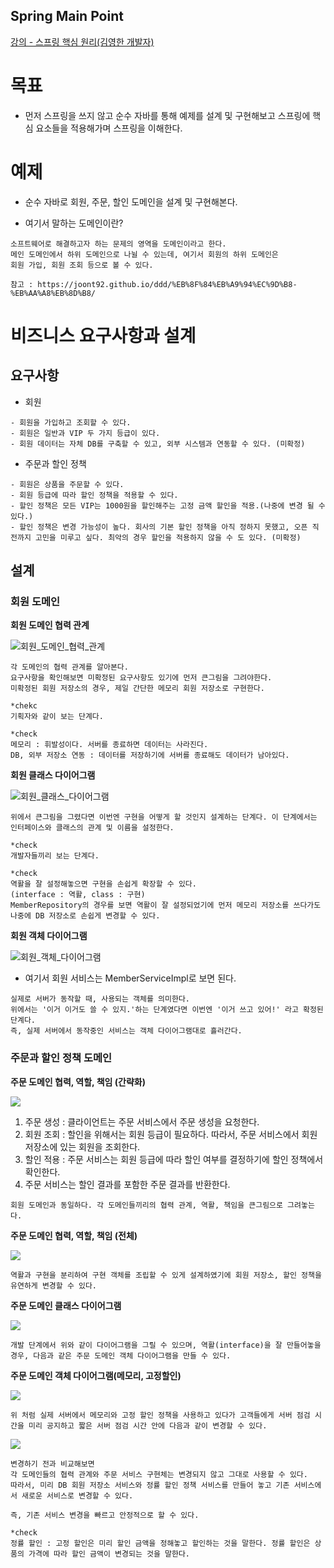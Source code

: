 ## Spring Main Point

[강의 - 스프링 핵심 원리(김영한 개발자)](https://www.inflearn.com/course/%EC%8A%A4%ED%94%84%EB%A7%81-%ED%95%B5%EC%8B%AC-%EC%9B%90%EB%A6%AC-%EA%B8%B0%EB%B3%B8%ED%8E%B8)

# 목표

- 먼저 스프링을 쓰지 않고 순수 자바를 통해 예제를 설계 및 구현해보고 스프링에 핵심 요소들을 적용해가며 스프링을 이해한다.

# 예제

- 순수 자바로 회원, 주문, 할인 도메인을 설계 및 구현해본다.

- 여기서 말하는 도메인이란?
```
소프트웨어로 해결하고자 하는 문제의 영역을 도메인이라고 한다.
메인 도메인에서 하위 도메인으로 나뉠 수 있는데, 여기서 회원의 하위 도메인은
회원 가입, 회원 조회 등으로 볼 수 있다.

참고 : https://joont92.github.io/ddd/%EB%8F%84%EB%A9%94%EC%9D%B8-%EB%AA%A8%EB%8D%B8/
```

# 비즈니스 요구사항과 설계

## 요구사항

- 회원
```
- 회원을 가입하고 조회할 수 있다.
- 회원은 일반과 VIP 두 가지 등급이 있다.
- 회원 데이터는 자체 DB를 구축할 수 있고, 외부 시스템과 연동할 수 있다. (미확정)
```

- 주문과 할인 정책
```
- 회원은 상품을 주문할 수 있다.
- 회원 등급에 따라 할인 정책을 적용할 수 있다.
- 할인 정책은 모든 VIP는 1000원을 할인해주는 고정 금액 할인을 적용.(나중에 변경 될 수 있다.)
- 할인 정책은 변경 가능성이 높다. 회사의 기본 할인 정책을 아직 정하지 못했고, 오픈 직전까지 고민을 미루고 싶다. 최악의 경우 할인을 적용하지 않을 수 도 있다. (미확정)
```

## 설계

### 회원 도메인

**회원 도메인 협력 관계**

![회원_도메인_협력_관계](readmeImgFiles/회원_도메인_협력_관계.png)

```
각 도메인의 협력 관계를 알아본다. 
요구사항을 확인해보면 미확정된 요구사항도 있기에 먼저 큰그림을 그려야한다.
미확정된 회원 저장소의 경우, 제일 간단한 메모리 회원 저장소로 구현한다.

*chekc
기획자와 같이 보는 단계다.

*check
메모리 : 휘발성이다. 서버를 종료하면 데이터는 사라진다.
DB, 외부 저장소 연동 : 데이터를 저장하기에 서버를 종료해도 데이터가 남아있다.
```

**회원 클래스 다이어그램**

![회원_클래스_다이어그램](readmeImgFiles/회원_클래스_다이어그램.png)

```
위에서 큰그림을 그렸다면 이번엔 구현을 어떻게 할 것인지 설계하는 단계다. 이 단계에서는 인터페이스와 클래스의 관계 및 이름을 설정한다.

*check
개발자들끼리 보는 단계다.

*check
역활을 잘 설정해놓으면 구현을 손쉽게 확장할 수 있다. 
(interface : 역활, class : 구현)
MemberRepository의 경우를 보면 역활이 잘 설정되었기에 먼저 메모리 저장소를 쓰다가도 나중에 DB 저장소로 손쉽게 변경할 수 있다.
```

**회원 객체 다이어그램**

![회원_객체_다이어그램](readmeImgFiles/회원_객체_다이어그램.png)

- 여기서 회원 서비스는 MemberServiceImpl로 보면 된다.

```
실제로 서버가 동작할 때, 사용되는 객체를 의미한다. 
위에서는 '이거 이거도 쓸 수 있지.'하는 단계였다면 이번엔 '이거 쓰고 있어!' 라고 확정된 단계다. 
즉, 실제 서버에서 동작중인 서비스는 객체 다이어그램대로 흘러간다.
```

### 주문과 할인 정책 도메인

**주문 도메인 협력, 역할, 책임 (간략화)**

![](readmeImgFiles/주문_도메인_협력,역활,책임_다이어그램(간략화).png)

1. 주문 생성 : 클라이언트는 주문 서비스에서 주문 생성을 요청한다.
2. 회원 조회 : 할인을 위해서는 회원 등급이 필요하다. 따라서, 주문 서비스에서 회원 저장소에 있는 회원을 조회한다.
3. 할인 적용 : 주문 서비스는 회원 등급에 따라 할인 여부를 결정하기에 할인 정책에서 확인한다.
4. 주문 서비스는 할인 결과를 포함한 주문 결과를 반환한다.

```
회원 도메인과 동일하다. 각 도메인들끼리의 협력 관계, 역활, 책임을 큰그림으로 그려놓는다.
```

**주문 도메인 협력, 역할, 책임 (전체)**

![](readmeImgFiles/주문_도메인_협력,역활,책임_다이어그램(전체).png)

```
역활과 구현을 분리하여 구현 객체를 조립할 수 있게 설계하였기에 회원 저장소, 할인 정책을 유연하게 변경할 수 있다.
```

**주문 도메인 클래스 다이어그램**

![](readmeImgFiles/주문_도메인_클래스_다이어그램.png)

```
개발 단계에서 위와 같이 다이어그램을 그릴 수 있으며, 역활(interface)을 잘 만들어놓을 경우, 다음과 같은 주문 도메인 객체 다이어그램을 만들 수 있다.
```

**주문 도메인 객체 다이어그램(메모리, 고정할인)**

![](readmeImgFiles/주문_객체_다이어그램(메모리,고정할인).png)

```
위 처럼 실제 서버에서 메모리와 고정 할인 정책을 사용하고 있다가 고객들에게 서버 점검 시간을 미리 공지하고 짧은 서버 점검 시간 안에 다음과 같이 변경할 수 있다.
```

![](readmeImgFiles/주문_객체_다이어그램(DB,정률할인).png)

```
변경하기 전과 비교해보면 
각 도메인들의 협력 관계와 주문 서비스 구현체는 변경되지 않고 그대로 사용할 수 있다. 
따라서, 미리 DB 회원 저장소 서비스와 정률 할인 정책 서비스를 만들어 놓고 기존 서비스에서 새로운 서비스로 변경할 수 있다.

즉, 기존 서비스 변경을 빠르고 안정적으로 할 수 있다.

*check
정률 할인 : 고정 할인은 미리 할인 금액을 정해놓고 할인하는 것을 말한다. 정률 할인은 상품의 가격에 따라 할인 금액이 변경되는 것을 말한다.
```

